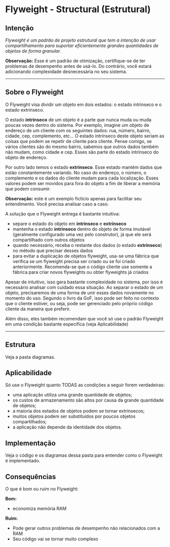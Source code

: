 # Flyweight - Structural (Estrutural)

## Intenção

*Flyweight é um padrão de projeto estrutural que tem a intenção de usar compartilhamento para suportar eficientemente grandes quantidades de objetos de forma granular.*

**Observação:** Esse é um padrão de otimização, certifique-se de ter problemas de desempenho antes de usá-lo. Do contrário, você estará adicionando complexidade desnecessária no seu sistema.

---

## Sobre o Flyweight

O Flyweight visa dividir um objeto em dois estados: o estado intrínseco e o estado extrínseco.

O estado **intrínseco** de um objeto é a parte que nunca muda ou muda poucas vezes dentro do sistema. Por exemplo, imagine um objeto de endereço de um cliente com os seguintes dados: rua, número, bairro, cidade, cep, complemento, etc... O estado intrínseco deste objeto seriam as coisas que podem se repetir de cliente para cliente. Pense comigo, se vários clientes são do mesmo bairro, sabemos que outros dados também não mudam, como cidade e cep. Esses são parte do estado intrínseco do objeto de endereço.

Por outro lado temos o estado **extrínseco**. Esse estado mantém dados que estão constantemente variando. No caso do endereço, o número, o complemento e os dados do cliente mudam para cada localização. Esses valores podem ser movidos para fora do objeto a fim de liberar a memória que podem consumir.

**Observação:** este é um exemplo fictício apenas para facilitar seu entendimento. Você precisa analisar caso a caso.

A solução que o Flyweight entrega é bastante intuitiva:

- separe o estado do objeto em **intrínseco** e **extrínseco**
- mantenha o estado **intrínseco** dentro do objeto de forma imutável (geralmente configurado uma vez pelo construtor), já que ele será compartilhado com outros objetos
- quando necessário, receba o restante dos dados (o estado **extrínseco**) no método que precisar desses dados
- para evitar a duplicação de objetos flyweight, usa-se uma fábrica que verifica se um flyweight precisa ser criado ou se foi criado anteriormente. Recomenda-se que o código cliente use somente a fábrica para criar novos flyweights ou obter flyweights já criados  

Apesar de intuitivo, isso gera bastante complexidade no sistema, por isso é necessário analisar com cuidado essa situação. Ao separar o estado de um objeto, precisaremos de uma forma de unir esses dados novamente no momento do uso. Segundo o livro da GoF, isso pode ser feito no contexto que o cliente estiver, ou seja, pode ser gerenciado pelo próprio código cliente da maneira que preferir.

Além disso, eles também recomendam que você só use o padrão Flyweight em uma condição bastante específica (veja Aplicabilidade)

---

## Estrutura

Veja a pasta diagramas.

## Aplicabilidade

Só use o Flyweight quanto TODAS as condições a seguir forem verdadeiras:

- uma aplicação utiliza uma grande quantidade de objetos;
- os custos de armazenamento são altos por causa da grande quantidade de objetos;
- a maioria dos estados de objetos podem se tornar extrínsecos;
- muitos objetos podem ser substituídos por poucos objetos compartilhados;
- a aplicação não depende da identidade dos objetos.

## Implementação

Veja o código e os diagramas dessa pasta para entender como o Flyweight é implementado.

## Consequências

O que é bom ou ruim no Flyweight:

**Bom:**

- economiza memória RAM

**Ruim:**

- Pode gerar outros problemas de desempenho não relacionados com a RAM
- Seu código vai se tornar muito complexo
